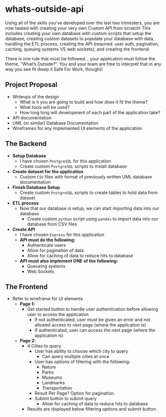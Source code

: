 # whats-outside-api
Using all of the skills you’ve developed over the last two trimesters, you are now tasked with creating your very own Custom API from scratch! This includes creating your own database with custom scripts that setup the database, creating custom datasets to populate your database with data, handling the ETL process, creating the API (required: user auth, pagination, caching, queuing systems VS web sockets), and creating the frontend.

There is one rule that must be followed… your application must follow the theme, “What’s Outside?”. You and your team are free to interpret that in any way you see fit (keep it Safe For Work, though)!

## Project Proposal
- Writeups of the design
  - What is it you are going to build and how does it fit the theme?
  - What tools will be used?
  - How long long will development of each part of the application take?
- API documentation
- UML (or similar) Database Documentation
- Wireframes for any implemented UI elements of the application

## The Backend
- **Setup Database**
  - I have chosen ```PostgreSQL``` for this application
  - Create custom ```PostgreSQL``` scripts to install database
- **Create dataset for the application**
  - Custom ```CSV``` files with format of previously written UML database documentation
- **Finish Database Setup**
  - Create custom ```PostgreSQL``` scripts to create tables to hold data from dataset
- **ETL process**
  - Now that our database is setup, we can start importing data into our database
    - Create custom ```python``` script using ```pandas``` to import data into our database from CSV files
- **Create API**
  - I have chosen ```Express``` for this application
  - **API must do the following:**
    - Authenticate users
	- Allow for pagination of data
	- Allow for caching of data to reduce hits to database
  - **API must also implement ONE of the following:**
    - Queueing systems
	- Web Sockets
  
## The Frontend
- Refer to wireframe for UI elements
  - **Page 1:**
    - Get started button to handle user authentication before allowing user to access the application
      - If not authenticated, user must be given an error and not allowed access to next page (where the application is)
	  - If authenticated, user can access the next page (where the application is)
  - **Page 2:**
    - 4 Cities to query
	  - User has ability to choose which city to query
	    - Can query multiple cities at once
	  - User has options of filtering with the following:
	    - Nature
		- Parks
		- Museums
		- Landmarks
		- Transportation
	  - Result Per Page? Option for pagination.
	  - Submit button to submit query
	    - Allow for caching of data to reduce hits to database
	- Results are displayed below filtering options and submit button.

